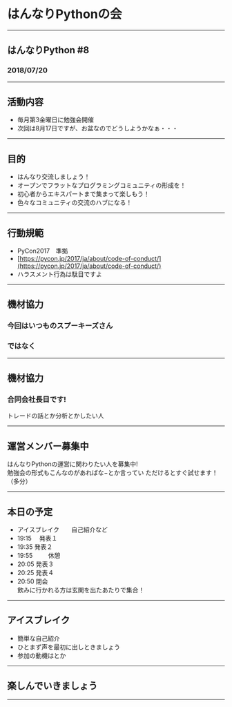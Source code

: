 # はんなりPythonの会

---       
       
## はんなりPython #8

### 2018/07/20

---     
       
## 活動内容
- 毎月第3金曜日に勉強会開催      
- 次回は8月17日ですが、お盆なのでどうしようかなぁ・・・     

---       
## 目的
     
- はんなり交流しましょう！
- オープンでフラットなプログラミングコミュニティの形成を！
- 初心者からエキスパートまで集まって楽しもう！
- 色々なコミュニティの交流のハブになる！
     
---
## 行動規範
    
- PyCon2017　準拠     
- [https://pycon.jp/2017/ja/about/code-of-conduct/](https://pycon.jp/2017/ja/about/code-of-conduct/)    
- ハラスメント行為は駄目ですよ    
     
---
## 機材協力
### 今回はいつものスプーキーズさん
### ではなく

---
## 機材協力
### 合同会社長目です!
     
トレードの話とか分析とかしたい人      

---
## 運営メンバー募集中
     
はんなりPythonの運営に関わりたい人を募集中!      
勉強会の形式もこんなのがあればな−とか言ってい
ただけるとすぐ試せます！（多分）    
      
---
## 本日の予定
     
- アイスブレイク　　自己紹介など
- 19:15        　発表１
- 19:35         発表２
- 19:55 　　       休憩
- 20:05         発表３
- 20:25         発表４
- 20:50         閉会      
飲みに行かれる方は玄関を出たあたりで集合！    

---
## アイスブレイク
    
- 簡単な自己紹介
- ひとまず声を最初に出しときましょう    
- 参加の動機はとか     
---
## 楽しんでいきましょう

---
